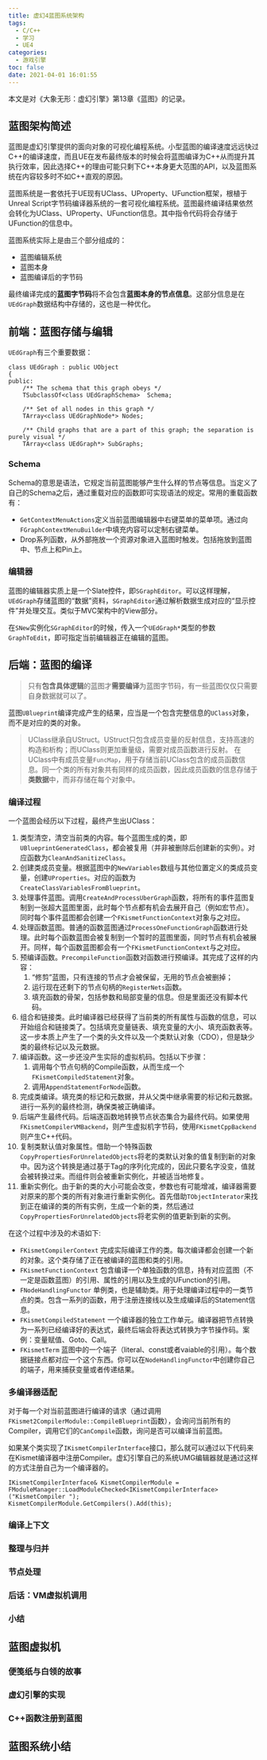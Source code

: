 ```yaml
---
title: 虚幻4蓝图系统架构
tags:
  - C/C++
  - 学习
  - UE4
categories:
  - 游戏引擎
toc: false
date: 2021-04-01 16:01:55
---
```


本文是对《大象无形：虚幻引擎》第13章《蓝图》的记录。

<!--more-->

## 蓝图架构简述

蓝图是虚幻引擎提供的面向对象的可视化编程系统。小型蓝图的编译速度远远快过C++的编译速度，而且UE在发布最终版本的时候会将蓝图编译为C++从而提升其执行效率，因此选择C++的理由可能只剩下C++本身更大范围的API，以及蓝图系统在内容较多时不如C++直观的原因。

蓝图系统是一套依托于UE现有UClass、UProperty、UFunction框架，根植于Unreal Script字节码编译器系统的一套可视化编程系统。蓝图最终编译结果依然会转化为UClass、UProperty、UFunction信息。其中指令代码将会存储于UFunction的信息中。

蓝图系统实际上是由三个部分组成的：
- 蓝图编辑系统
- 蓝图本身
- 蓝图编译后的字节码

最终编译完成的**蓝图字节码**将不会包含**蓝图本身的节点信息**。这部分信息是在`UEdGraph`数据结构中存储的，这也是一种优化。

## 前端：蓝图存储与编辑

`UEdGraph`有三个重要数据：
```
class UEdGraph : public UObject
{
public:
	/** The schema that this graph obeys */
	TSubclassOf<class UEdGraphSchema>  Schema;

	/** Set of all nodes in this graph */
	TArray<class UEdGraphNode*> Nodes;

	/** Child graphs that are a part of this graph; the separation is purely visual */
	TArray<class UEdGraph*> SubGraphs;
```

### Schema

Schema的意思是语法，它规定当前蓝图能够产生什么样的节点等信息。当定义了自己的Schema之后，通过重载对应的函数即可实现语法的规定。常用的重载函数有：
- `GetContextMenuActions`定义当前蓝图编辑器中右键菜单的菜单项。通过向`FGraphContextMenuBuilder`中填充内容可以定制右键菜单。
- Drop系列函数，从外部拖放一个资源对象进入蓝图时触发。包括拖放到蓝图中、节点上和Pin上。

### 编辑器

蓝图的编辑器实质上是一个Slate控件，即`SGraphEditor`。可以这样理解，`UEdGraph`存储蓝图的“数据”资料，`SGraphEditor`通过解析数据生成对应的“显示控件”并处理交互。类似于MVC架构中的View部分。

在`SNew`实例化`SGraphEditor`的时候，传入一个`UEdGraph*`类型的参数`GraphToEdit`，即可指定当前编辑器正在编辑的蓝图。

## 后端：蓝图的编译

> 只有**包含具体逻辑**的蓝图才**需要编译**为蓝图字节码，有一些蓝图仅仅只需要自身数据就可以了。

蓝图`UBlueprint`编译完成产生的结果，应当是一个包含完整信息的`UClass`对象，而不是对应的类的对象。

> UClass继承自UStruct。UStruct只包含成员变量的反射信息，支持高速的构造和析构；而UClass则更加重量级，需要对成员函数进行反射。
> 在UClass中有成员变量`FuncMap`，用于存储当前UClass包含的成员函数信息。同一个类的所有对象共有同样的成员函数，因此成员函数的信息存储于**类数据**中，而非存储在每个对象中。

### 编译过程

一个蓝图会经历以下过程，最终产生出UClass：
1. 类型清空，清空当前类的内容。每个蓝图生成的类，即`UBlueprintGeneratedClass`，都会被复用（并非被删除后创建新的实例）。对应函数为`CleanAndSanitizeClass`。
2. 创建类成员变量。根据蓝图中的`NewVariables`数组与其他位置定义的类成员变量，创建`UProperties`。对应的函数为`CreateClassVariablesFromBlueprint`。
3. 处理事件蓝图。调用`CreateAndProcessUberGraph`函数，将所有的事件蓝图复制到一张超大蓝图里面，此时每个节点都有机会去展开自己（例如宏节点）。同时每个事件蓝图都会创建一个`FKismetFunctionContext`对象与之对应。
4. 处理函数蓝图。普通的函数蓝图通过`ProcessOneFunctionGraph`函数进行处理。此时每个函数蓝图会被复制到一个暂时的蓝图里面，同时节点有机会被展开。同样，每个函数蓝图都会有一个`FKismetFunctionContext`与之对应。
5. 预编译函数。`PrecompileFunction`函数对函数进行预编译。其完成了这样的内容：
	1. “修剪”蓝图，只有连接的节点才会被保留，无用的节点会被删掉；
	2. 运行现在还剩下的节点句柄的`RegisterNets`函数。
	3. 填充函数的骨架，包括参数和局部变量的信息。但是里面还没有脚本代码。
6. 组合和链接类。此时编译器已经获得了当前类的所有属性与函数的信息，可以开始组合和链接类了。包括填充变量链表、填充变量的大小、填充函数表等。这一步本质上产生了一个类的头文件以及一个类默认对象（CDO），但是缺少类的最终标记以及元数据。
7. 编译函数。这一步还没产生实际的虚拟机码。包括以下步骤：
	1. 调用每个节点句柄的Compile函数，从而生成一个`FKismetCompiledStatement`对象。
	2. 调用`AppendStatementForNode`函数。
8. 完成类编译。填充类的标记和元数据，并从父类中继承需要的标记和元数据。进行一系列的最终检测，确保类被正确编译。
9. 后端产生最终代码。后端逐函数地转换节点状态集合为最终代码。如果使用`FKismetCompilerVMBackend`，则产生虚拟机字节码，使用`FKismetCppBackend`则产生C++代码。
10. 复制类默认值对象属性。借助一个特殊函数`CopyPropertiesForUnrelatedObjects`将老的类默认对象的值复制到新的对象中。因为这个转换是通过基于Tag的序列化完成的，因此只要名字没变，值就会被转换过来。而组件则会被重新实例化，并被适当地修复。
11. 重新实例化。由于新的类的大小可能会改变，参数也有可能增减，编译器需要对原来的那个类的所有对象进行重新实例化。首先借助`TObjectInterator`来找到正在编译的类的所有实例，生成一个新的类，然后通过`CopyPropertiesForUnrelatedObjects`将老实例的值更新到新的实例。

在这个过程中涉及的术语如下:
- `FKismetCompilerContext` 完成实际编译工作的类。每次编译都会创建一个新的对象。这个类存储了正在被编译的蓝图和类的引用。
- `FKismetFunctionContext` 包含编译一个单独函数的信息，持有对应蓝图（不一定是函数蓝图）的引用、属性的引用以及生成的UFunction的引用。
- `FNodeHandlingFunctor` 单例类，也是辅助类。用于处理编译过程中的一类节点的类。包含一系列的函数，用于注册连接线以及生成编译后的Statement信息。
- `FKismetCompiledStatement` 一个编译器的独立工作单元。编译器把节点转换为一系列已经编译好的表达式，最终后端会将表达式转换为字节操作码。案例：变量赋值、Goto、Call。
- `FKismetTerm` 蓝图中的一个端子（literal、const或者vaiable的引用）。每个数据链接点都对应一个这个东西。你可以在`NodeHandlingFunctor`中创建你自己的端子，用来捕获变量或者传递结果。

### 多编译器适配

对于每一个对当前蓝图进行编译的请求（通过调用`FKismet2CompilerModule::CompileBlueprint`函数），会询问当前所有的Compiler，调用它们的`CanCompile`函数，询问是否可以编译当前蓝图。

如果某个类实现了`IKismetCompilerInterface`接口，那么就可以通过以下代码来在Kismet编译器中注册Compiler。虚幻引擎自己的系统UMG编辑器就是通过这样的方式注册自己为一个编译器的。
```
IKismetCompilerInterface& KismetCompilerModule = FModuleManager::LoadModuleChecked<IKismetCompilerInterface>("KismetCompiler ");
KismetCompilerModule.GetCompilers().Add(this);
```

### 编译上下文
### 整理与归并
### 节点处理
### 后话：VM虚拟机调用
### 小结

## 蓝图虚拟机

### 便笺纸与白领的故事

### 虚幻引擎的实现

### C++函数注册到蓝图

## 蓝图系统小结